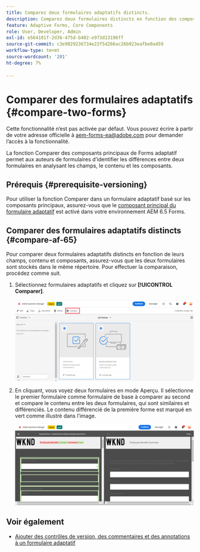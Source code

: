 ```yaml
---
title: Comparez deux formulaires adaptatifs distincts.
description: Comparez deux formulaires distincts en fonction des composants de champs, de contenu et de formulaire.
feature: Adaptive Forms, Core Components
role: User, Developer, Admin
exl-id: e564101f-2d36-475d-b402-e973d13196ff
source-git-commit: c3e9029236734e22f5d266ac26b923eafbe0a459
workflow-type: tm+mt
source-wordcount: '201'
ht-degree: 7%

---
```


# Comparer des formulaires adaptatifs {#compare-two-forms}

<span class="preview">Cette fonctionnalité n’est pas activée par défaut. Vous pouvez écrire à partir de votre adresse officielle à aem-forms-ea@adobe.com pour demander l’accès à la fonctionnalité.</span>

La fonction Comparer des composants principaux de Forms adaptatif permet aux auteurs de formulaires d’identifier les différences entre deux formulaires en analysant les champs, le contenu et les composants.

## Prérequis {#prerequisite-versioning}

Pour utiliser la fonction Comparer dans un formulaire adaptatif basé sur les composants principaux, assurez-vous que le [composant principal du formulaire adaptatif](/help/forms/using/enable-adaptive-forms-core-components.md) est activé dans votre environnement AEM 6.5 Forms.

## Comparer des formulaires adaptatifs distincts {#compare-af-65}

Pour comparer deux formulaires adaptatifs distincts en fonction de leurs champs, contenu et composants, assurez-vous que les deux formulaires sont stockés dans le même répertoire. Pour effectuer la comparaison, procédez comme suit.

1. Sélectionnez formulaires adaptatifs et cliquez sur **[!UICONTROL Comparer]**.

   ![Comparer des formulaires adaptatifs](/help/forms/using/assets/compare-two-forms.png)

1. En cliquant, vous voyez deux formulaires en mode Aperçu. Il sélectionne le premier formulaire comme formulaire de base à comparer au second et compare le contenu entre les deux formulaires, qui sont similaires et différenciés. Le contenu différencié de la première forme est marqué en vert comme illustré dans l’image.

   ![ Formulaires comparés ](/help/forms/using/assets/compared-forms.png)

## Voir également

* [Ajouter des contrôles de version, des commentaires et des annotations à un formulaire adaptatif](/help/forms/using/add-versioning-reviews-comments.md)
